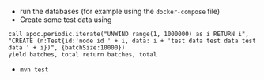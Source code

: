
- run the databases (for example using the `docker-compose` file)
- Create some test data using

```
call apoc.periodic.iterate("UNWIND range(1, 1000000) as i RETURN i", "CREATE (n:Test{id:'node id ' + i, data: i + 'test data test data test data ' + i})", {batchSize:10000})
yield batches, total return batches, total
```

- `mvn test`